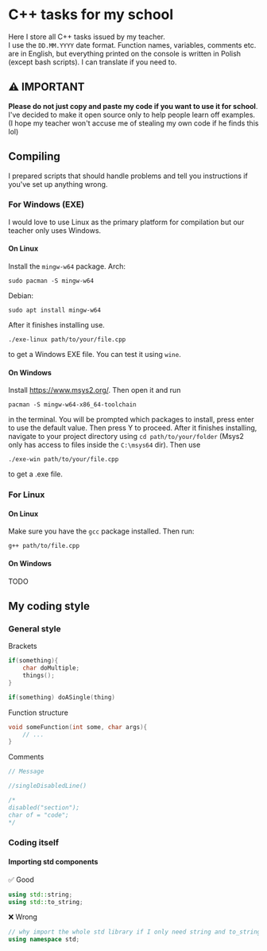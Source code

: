 # C++ tasks for my school
Here I store all C++ tasks issued by my teacher.  
I use the `DD.MM.YYYY` date format. Function names, variables, comments etc. are in English, but everything printed on the console is written in Polish (except bash scripts). I can translate if you need to. 

## ⚠️ IMPORTANT
**Please do not just copy and paste my code if you want to use it for school**. I've decided to make it open source only to help people learn off examples.  
(I hope my teacher won't accuse me of stealing my own code if he finds this lol)

## Compiling
I prepared scripts that should handle problems and tell you instructions if you've set up anything wrong.
### For Windows (EXE)
I would love to use Linux as the primary platform for compilation but our teacher only uses Windows.  
#### On Linux
Install the `mingw-w64` package.
Arch:
```
sudo pacman -S mingw-w64
```
Debian:
```
sudo apt install mingw-w64
```

After it finishes installing use.
```
./exe-linux path/to/your/file.cpp
```
to get a Windows EXE file.
You can test it using `wine`.

#### On Windows
Install https://www.msys2.org/.
Then open it and run
```
pacman -S mingw-w64-x86_64-toolchain
```
in the terminal.
You will be prompted which packages to install, press enter to use the default value. Then press Y to proceed.
After it finishes installing, navigate to your project directory using `cd path/to/your/folder` (Msys2 only has access to files inside the `C:\msys64` dir).
Then use
```
./exe-win path/to/your/file.cpp
```
to get a .exe file.

### For Linux
#### On Linux
Make sure you have the `gcc` package installed. Then run:
```
g++ path/to/file.cpp
```
#### On Windows
TODO

## My coding style
### General style
Brackets
```cpp
if(something){
    char doMultiple;
    things();
}
```
```cpp
if(something) doASingle(thing)
```
Function structure
```cpp
void someFunction(int some, char args){
    // ...
}
```
Comments
```cpp
// Message
```
```cpp
//singleDisabledLine()
```
```cpp
/*
disabled("section");
char of = "code";
*/
```
### Coding itself
#### Importing std components
✅ Good
```cpp
using std::string;
using std::to_string;
```
❌ Wrong
```cpp
// why import the whole std library if I only need string and to_string
using namespace std;
```